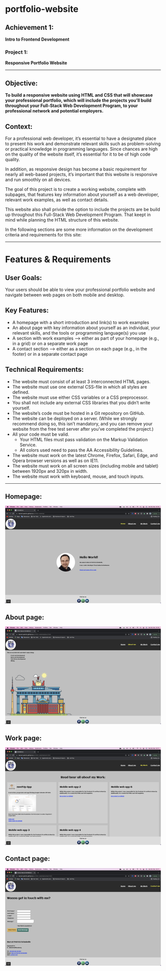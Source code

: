 # portfolio-website

## Achievement 1:

**Intro to Frontend Development**

### Project 1:

**Responsive Portfolio Website**

---

## Objective:

**To build a responsive website using HTML and CSS that will showcase your professional portfolio, which will include the projects you’ll build throughout your Full-Stack Web Development Program, to your professional network and potential employers.**

## Context:

For a professional web developer, it’s essential to have a designated place to present his work and demonstrate relevant skills such as problem-solving or practical knowledge in programming languages. Since chances are high on the quality of the website itself, it’s essential for it to be of high code quality.<br/>

In addition, as responsive design has become a basic requirement for nearly all web-based projects, it’s important that this website is responsive and run smoothly on all devices.<br/>

The goal of this project is to create a working website, complete with subpages, that features key information about yourself as a web developer, relevant work examples, as well as contact details.<br/>

This website also shall privide the option to include the projects are be build up throughout this Full-Stack Web Development Program. That keept in mind while planning the HTML structure of this website.<br/>

In the following sections are some more information on the development criteria and requirements for this site:<br/>

---

# Features & Requirements

## User Goals:

Your users should be able to view your professional portfolio website and navigate between web pages on both mobile and desktop.<br/>

## Key Features:

- A homepage with a short introduction and link(s) to work examples
- An about page with key information about yourself as an individual, your relevant skills, and the tools or programming language(s) you use
- A section with work examples —> either as part of your homepage (e.g., in a grid) or on a separate work page
- A contact section —> either as a section on each page (e.g., in the footer) or in a separate contact page

## Technical Requirements:

- The website must consist of at least 3 interconnected HTML pages.
- The website must use one external CSS-file in which all styles are defined.
- The website must use either CSS variables or a CSS preprocessor.
- You shall not include any external CSS libraries that you didn’t write yourself.
- The website’s code must be hosted in a Git repository on GitHub.
- The website can be deployed on a server. (While we strongly recommend doing so, this isn’t mandatory, and you can remove your website from the free test server after you’ve completed the project.)
- All your code must be valid.
  - Your HTML files must pass validation on the Markup Validation Service.
  - All colors used need to pass the AA Accessibility Guidelines.
- The website must work on the latest Chrome, Firefox, Safari, Edge, and Opera browser versions as well as on IE11.
- The website must work on all screen sizes (including mobile and tablet) between 1920px and 320px in width.
- The website must work with keyboard, mouse, and touch inputs.

---

## Homepage:

![HomePage](./img/Exercise-6.5/HomePage.png)

## About page:

![AboutPage](./img/Exercise-6.5/AboutPage.png)

## Work page:

![WorkPage](./img/Exercise-6.5/WorkPage.png)

## Contact page:

![ContactPage](./img/Exercise-6.5/ContactPage.png)
